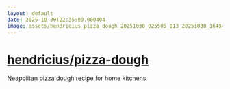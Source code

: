 ```yaml
---
layout: default
date: 2025-10-30T22:35:09.000404
image: assets/hendricius_pizza_dough_20251030_025505_013_20251030_164946_25f227--20251030T174957805--cropped.png
---
```


# [hendricius/pizza-dough](https://github.com/hendricius/pizza-dough/)

Neapolitan pizza dough recipe for home kitchens
